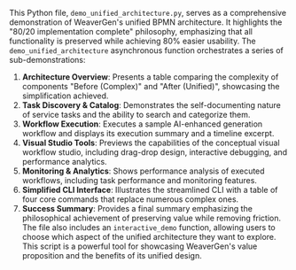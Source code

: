 This Python file, `demo_unified_architecture.py`, serves as a comprehensive demonstration of WeaverGen's unified BPMN architecture.
It highlights the "80/20 implementation complete" philosophy, emphasizing that all functionality is preserved while achieving 80% easier usability.
The `demo_unified_architecture` asynchronous function orchestrates a series of sub-demonstrations:
1. **Architecture Overview**: Presents a table comparing the complexity of components "Before (Complex)" and "After (Unified)", showcasing the simplification achieved.
2. **Task Discovery & Catalog**: Demonstrates the self-documenting nature of service tasks and the ability to search and categorize them.
3. **Workflow Execution**: Executes a sample AI-enhanced generation workflow and displays its execution summary and a timeline excerpt.
4. **Visual Studio Tools**: Previews the capabilities of the conceptual visual workflow studio, including drag-drop design, interactive debugging, and performance analytics.
5. **Monitoring & Analytics**: Shows performance analysis of executed workflows, including task performance and monitoring features.
6. **Simplified CLI Interface**: Illustrates the streamlined CLI with a table of four core commands that replace numerous complex ones.
7. **Success Summary**: Provides a final summary emphasizing the philosophical achievement of preserving value while removing friction.
The file also includes an `interactive_demo` function, allowing users to choose which aspect of the unified architecture they want to explore.
This script is a powerful tool for showcasing WeaverGen's value proposition and the benefits of its unified design.